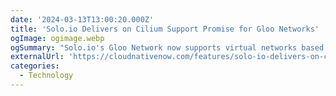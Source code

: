 ```yaml
---
date: '2024-03-13T13:00:20.000Z'
title: 'Solo.io Delivers on Cilium Support Promise for Gloo Networks'
ogImage: ogimage.webp
ogSummary: "Solo.io's Gloo Network now supports virtual networks based on the open source Cilium virtual networking software."
externalUrl: 'https://cloudnativenow.com/features/solo-io-delivers-on-cilium-support-promise-for-gloo-networks/'
categories:
  - Technology
---
```


